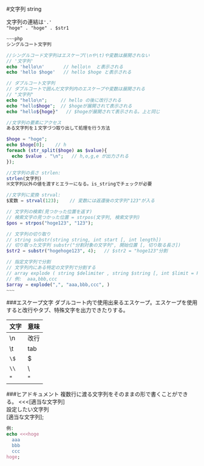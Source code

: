 

#文字列 string

文字列の連結は`'.'`  
	`"hoge" . "hoge" . $str1`

```php
~~~php
シングルコート文字列 

//シングルコード文字列はエスケープ(\nや\t)や変数は展開されない
// '文字列'
echo 'hello\n'       // hello\n  と表示される
echo 'hello $hoge'   // hello $hoge と表示される

// ダブルコート文字列
// ダブルコートで囲んだ文字列内のエスケープや変数は展開される
// "文字列"
echo "hello\n";     // hello の後に改行される
echo "hello$hoge";  // $hogeが展開されて表示される
echo "hello${hoge}"   // $hogeが展開されて表示される。上と同じ

//文字列の要素にアクセス
ある文字列を１文字づつ取り出して処理を行う方法

$hoge = "hoge";
echo $hoge[0];    // h
foreach (str_split($hoge) as $value){
  echo $value . "\n";   // h,o,g,e が出力される
});

//文字列の長さ strlen:
strlen(文字列)
※文字列以外の値を渡すとエラーになる。is_stringでチェックが必要

//文字列に変換 strval:
$変数 = strval(123);    // 変数には返還後の文字列"123"が入る

// 文字列の検索(見つかった位置を返す)
// 検索文字の見つかった位置 = strpos(文字列, 検索文字列)
$pos = strpos("hoge123", "123");

// 文字列の切り取り
// string substr(string string, int start [, int length])
// 切り取った文字列 substr("分割対象の文字列", 開始位置 [, 切り取る長さ])
$str2 = substr("hogehoge123", 4);   // $str2 = "hoge123"分割

// 指定文字列で分割
// 文字列内にある特定の文字列で分割する
// array explode ( string $delimiter , string $string [, int $limit = PHP_INT_MAX ] )
// 例:  aaa,bbb,ccc 
$array = explode(",", "aaa,bbb,ccc", )
~~~
```

###エスケープ文字
  ダブルコート内で使用出来るエスケープ。エスケープを使用すると改行やタブ、特殊文字を出力できたりする。

|文字|意味|
|---|---|
|\n| 改行
|\t| tab
|`\$` | $
|`\\`| \
|\"|  "


###ヒアドキュメント 
  複数行に渡る文字列をそのままの形で書くことができる。
<<<[適当な文字列]  
設定したい文字列  
[適当な文字列];  

~~~php
例:
echo <<<hoge
  aaa
  bbb
  ccc
hoge;
~~~